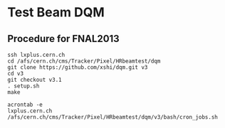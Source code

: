 #  Test Beam DQM


## Procedure for FNAL2013 

	ssh lxplus.cern.ch 
	cd /afs/cern.ch/cms/Tracker/Pixel/HRbeamtest/dqm
	git clone https://github.com/xshi/dqm.git v3
	cd v3
	git checkout v3.1
	. setup.sh
	make
	
	acrontab -e
	lxplus.cern.ch /afs/cern.ch/cms/Tracker/Pixel/HRbeamtest/dqm/v3/bash/cron_jobs.sh

	
	
	
